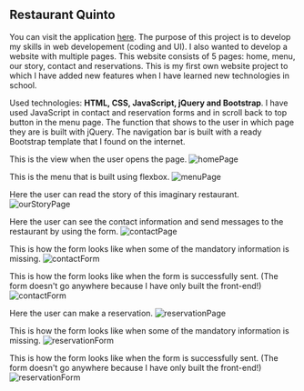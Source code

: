 ## Restaurant Quinto
You can visit the application [here](https://jennilehtonen.github.io/Restaurant-Quinto/).
The purpose of this project is to develop my skills in web developement (coding and UI). I also wanted to develop a website with multiple pages. This website consists of 5 pages: home, menu, our story, contact and reservations. This is my first own website project to which I have added new features when I have learned new technologies in school.

Used technologies: **HTML, CSS, JavaScript, jQuery and Bootstrap**. I have used JavaScript in contact and reservation forms and in scroll back to top button in the menu page. The function that shows to the user in which page they are is built with jQuery. The navigation bar is built with a ready Bootstrap template that I found on the internet.

This is the view when the user opens the page.
![homePage](home.png "homePage")

This is the menu that is built using flexbox.
![menuPage](menu.png "menuPage")

Here the user can read the story of this imaginary restaurant.
![ourStoryPage](ourStory.png "ourStoryPage")

Here the user can see the contact information and send messages to the restaurant by using the form.
![contactPage](contact.png "contactPage")

This is how the form looks like when some of the mandatory information is missing.
![contactForm](contactForm1.png "contactForm")

This is how the form looks like when the form is successfully sent. (The form doesn't go anywhere because I have only built the front-end!)
![contactForm](contactForm2.png "contactForm")

Here the user can make a reservation.
![reservationPage](reservations.png "reservationPage")

This is how the form looks like when some of the mandatory information is missing.
![reservationForm](reservationForm1.png "reservationForm")

This is how the form looks like when the form is successfully sent. (The form doesn't go anywhere because I have only built the front-end!)
![reservationForm](reservationForm2.png "reservationForm")
